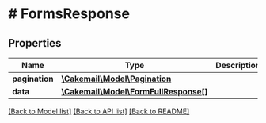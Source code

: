 # # FormsResponse

## Properties

Name | Type | Description | Notes
------------ | ------------- | ------------- | -------------
**pagination** | [**\Cakemail\Model\Pagination**](Pagination.md) |  | 
**data** | [**\Cakemail\Model\FormFullResponse[]**](FormFullResponse.md) |  | 

[[Back to Model list]](../../README.md#documentation-for-models) [[Back to API list]](../../README.md#documentation-for-api-endpoints) [[Back to README]](../../README.md)


